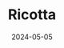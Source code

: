 ---
date: 2024-05-05
featured_image: Ricotta-20240520-9.jpg
title: Ricotta
description: 
tags: ["ricotta"]
---